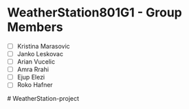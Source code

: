 # WeatherStation801G1 - Group Members

- [ ] Kristina Marasovic 
- [ ] Janko Leskovac
- [ ] Arian Vucelic
- [ ] Amra Rrahi
- [ ] Ejup Elezi
- [ ] Roko Hafner

#   W e a t h e r S t a t i o n - p r o j e c t  
 